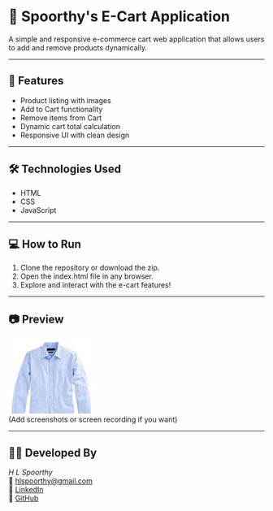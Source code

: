 # 🛒 Spoorthy's E-Cart Application

A simple and responsive e-commerce cart web application that allows users to add and remove products dynamically.

---

## 📌 Features

- Product listing with images
- Add to Cart functionality
- Remove items from Cart
- Dynamic cart total calculation
- Responsive UI with clean design

---

## 🛠 Technologies Used

- HTML
- CSS
- JavaScript

---

## 💻 How to Run

1. Clone the repository or download the zip.
2. Open the index.html file in any browser.
3. Explore and interact with the e-cart features!

---

## 📷 Preview

![Screenshot](./image/shirt.jpg)  
(Add screenshots or screen recording if you want)

---

## 🙋‍♀ Developed By

*H L Spoorthy*  
📧 hlspoorthy@gmail.com  
🔗 [LinkedIn](https://linkedin.com/in/spoorthylokraj)  
🔗 [GitHub](https://github.com/spoorthylokraj)